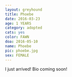 ```yaml
---
layout: greyhound
title: Phoebe
date: 2016-03-23
age: 1 YEARS
category: adopted
cats: yes
color: FAWN
doa: 2016-05-10
name: Phoebe
pic: phoebe.jpg
sex: FEMALE
---
```


I just arrived! Bio coming soon!